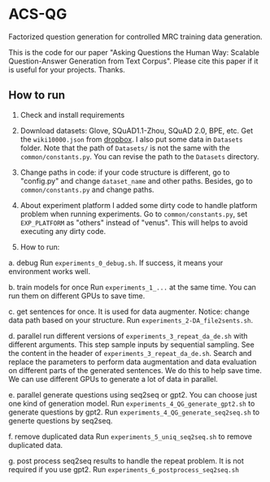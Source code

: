 # ACS-QG
Factorized question generation for controlled MRC training data generation.

This is the code for our paper "Asking Questions the Human Way: Scalable Question-Answer Generation from Text Corpus". Please cite this paper if it is useful for your projects. Thanks.

## How to run

1. Check and install requirements

2. Download datasets: Glove, SQuAD1.1-Zhou, SQuAD 2.0, BPE, etc. Get the `wiki10000.json` from [dropbox](https://www.dropbox.com/s/mkwfazyr9bmrqc5/wiki10000.json.zip?dl=0). I also put some data in `Datasets` folder. Note that the path of `Datasets/` is not the same with the `common/constants.py`. You can revise the path to the `Datasets` directory.

3. Change paths in code: if your code structure is different, go to "config.py" and change `dataset_name` and other paths.
  Besides, go to `common/constants.py` and change paths.

4. About experiment platform
  I added some dirty code to handle platform problem when running experiments.
  Go to `common/constants.py`, set `EXP_PLATFORM` as "others" instead of "venus". This will helps to avoid executing any dirty code.

5. How to run:

  a. debug
      Run `experiments_0_debug.sh`. If success, it means your environment works well.
      
  b. train models for once
      Run `experiments_1_...` at the same time. You can run them on different GPUs to save time.
      
  c. get sentences for once. It is used for data augmenter. Notice: change data path based on your structure.
      Run `experiments_2-DA_file2sents.sh`.
      
  d. parallel run different versions of `experiments_3_repeat_da_de.sh` with different arguments. This step sample inputs by sequential sampling.
      See the content in the header of `experiments_3_repeat_da_de.sh`.
      Search and replace the parameters to perform data augmentation and data evaluation on different parts of the generated sentences.
      We do this to help save time. We can use different GPUs to generate a lot of data in parallel.
      
  e. parallel generate questions using seq2seq or gpt2. You can choose just one kind of generation model.
      Run `experiments_4_QG_generate_gpt2.sh` to generate questions by gpt2.
      Run `experiments_4_QG_generate_seq2seq.sh` to generte questions by seq2seq.
      
  f. remove duplicated data
      Run `experiments_5_uniq_seq2seq.sh` to remove duplicated data.
      
  g. post process seq2seq results to handle the repeat problem. It is not required if you use gpt2.
      Run `experiments_6_postprocess_seq2seq.sh`

